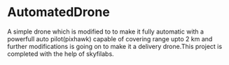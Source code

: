 # AutomatedDrone
 A simple drone which is modified to to make it fully automatic with a powerfull auto pilot(pixhawk) capable of covering range upto 2 km and further modifications is going on to make it a delivery drone.This project is completed with the help of skyfilabs.
